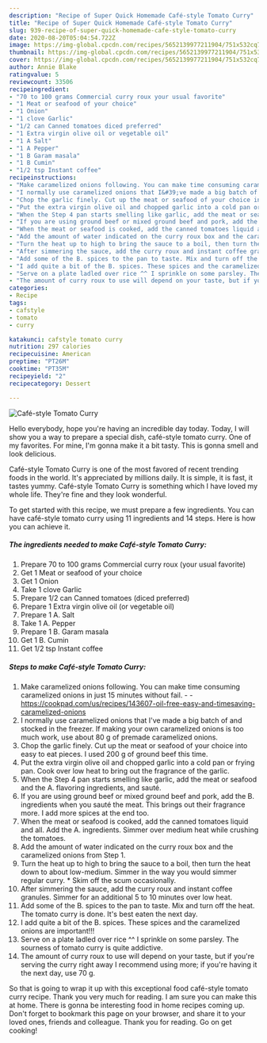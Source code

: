 ```yaml
---
description: "Recipe of Super Quick Homemade Café-style Tomato Curry"
title: "Recipe of Super Quick Homemade Café-style Tomato Curry"
slug: 939-recipe-of-super-quick-homemade-cafe-style-tomato-curry
date: 2020-08-20T05:04:54.722Z
image: https://img-global.cpcdn.com/recipes/5652139977211904/751x532cq70/cafe-style-tomato-curry-recipe-main-photo.jpg
thumbnail: https://img-global.cpcdn.com/recipes/5652139977211904/751x532cq70/cafe-style-tomato-curry-recipe-main-photo.jpg
cover: https://img-global.cpcdn.com/recipes/5652139977211904/751x532cq70/cafe-style-tomato-curry-recipe-main-photo.jpg
author: Annie Blake
ratingvalue: 5
reviewcount: 33506
recipeingredient:
- "70 to 100 grams Commercial curry roux your usual favorite"
- "1 Meat or seafood of your choice"
- "1 Onion"
- "1 clove Garlic"
- "1/2 can Canned tomatoes diced preferred"
- "1 Extra virgin olive oil or vegetable oil"
- "1 A Salt"
- "1 A Pepper"
- "1 B Garam masala"
- "1 B Cumin"
- "1/2 tsp Instant coffee"
recipeinstructions:
- "Make caramelized onions following. You can make time consuming caramelized onions in just 15 minutes without fail.  https://cookpad.com/us/recipes/143607-oil-free-easy-and-timesaving-caramelized-onions"
- "I normally use caramelized onions that I&#39;ve made a big batch of and stocked in the freezer. If making your own caramelized onions is too much work, use about 80 g of premade caramelized onions."
- "Chop the garlic finely. Cut up the meat or seafood of your choice into easy to eat pieces. I used 200 g of ground beef this time."
- "Put the extra virgin olive oil and chopped garlic into a cold pan or frying pan. Cook over low heat to bring out the fragrance of the garlic."
- "When the Step 4 pan starts smelling like garlic, add the meat or seafood and the A. flavoring ingredients, and sauté."
- "If you are using ground beef or mixed ground beef and pork, add the B. ingredients when you sauté the meat. This brings out their fragrance more. I add more spices at the end too."
- "When the meat or seafood is cooked, add the canned tomatoes liquid and all. Add the A. ingredients. Simmer over medium heat while crushing the tomatoes."
- "Add the amount of water indicated on the curry roux box and the caramelized onions from Step 1."
- "Turn the heat up to high to bring the sauce to a boil, then turn the heat down to about low-medium. Simmer in the way you would simmer regular curry. * Skim off the scum occasionally."
- "After simmering the sauce, add the curry roux and instant coffee granules. Simmer for an additional 5 to 10 minutes over low heat."
- "Add some of the B. spices to the pan to taste. Mix and turn off the heat. The tomato curry is done. It&#39;s best eaten the next day."
- "I add quite a bit of the B. spices. These spices and the caramelized onions are important!!!"
- "Serve on a plate ladled over rice ^^ I sprinkle on some parsley. The sourness of tomato curry is quite addictive."
- "The amount of curry roux to use will depend on your taste, but if you&#39;re serving the curry right away I recommend using more; if you&#39;re having it the next day, use 70 g."
categories:
- Recipe
tags:
- cafstyle
- tomato
- curry

katakunci: cafstyle tomato curry 
nutrition: 297 calories
recipecuisine: American
preptime: "PT26M"
cooktime: "PT35M"
recipeyield: "2"
recipecategory: Dessert

---
```



![Café-style Tomato Curry](https://img-global.cpcdn.com/recipes/5652139977211904/751x532cq70/cafe-style-tomato-curry-recipe-main-photo.jpg)

Hello everybody, hope you're having an incredible day today. Today, I will show you a way to prepare a special dish, café-style tomato curry. One of my favorites. For mine, I'm gonna make it a bit tasty. This is gonna smell and look delicious.

Café-style Tomato Curry is one of the most favored of recent trending foods in the world. It's appreciated by millions daily. It is simple, it is fast, it tastes yummy. Café-style Tomato Curry is something which I have loved my whole life. They're fine and they look wonderful.




To get started with this recipe, we must prepare a few ingredients. You can have café-style tomato curry using 11 ingredients and 14 steps. Here is how you can achieve it.

<!--inarticleads1-->

##### The ingredients needed to make Café-style Tomato Curry:

1. Prepare 70 to 100 grams Commercial curry roux (your usual favorite)
1. Get 1 Meat or seafood of your choice
1. Get 1 Onion
1. Take 1 clove Garlic
1. Prepare 1/2 can Canned tomatoes (diced preferred)
1. Prepare 1 Extra virgin olive oil (or vegetable oil)
1. Prepare 1 A. Salt
1. Take 1 A. Pepper
1. Prepare 1 B. Garam masala
1. Get 1 B. Cumin
1. Get 1/2 tsp Instant coffee




<!--inarticleads2-->

##### Steps to make Café-style Tomato Curry:

1. Make caramelized onions following. You can make time consuming caramelized onions in just 15 minutes without fail. -  - https://cookpad.com/us/recipes/143607-oil-free-easy-and-timesaving-caramelized-onions
1. I normally use caramelized onions that I&#39;ve made a big batch of and stocked in the freezer. If making your own caramelized onions is too much work, use about 80 g of premade caramelized onions.
1. Chop the garlic finely. Cut up the meat or seafood of your choice into easy to eat pieces. I used 200 g of ground beef this time.
1. Put the extra virgin olive oil and chopped garlic into a cold pan or frying pan. Cook over low heat to bring out the fragrance of the garlic.
1. When the Step 4 pan starts smelling like garlic, add the meat or seafood and the A. flavoring ingredients, and sauté.
1. If you are using ground beef or mixed ground beef and pork, add the B. ingredients when you sauté the meat. This brings out their fragrance more. I add more spices at the end too.
1. When the meat or seafood is cooked, add the canned tomatoes liquid and all. Add the A. ingredients. Simmer over medium heat while crushing the tomatoes.
1. Add the amount of water indicated on the curry roux box and the caramelized onions from Step 1.
1. Turn the heat up to high to bring the sauce to a boil, then turn the heat down to about low-medium. Simmer in the way you would simmer regular curry. * Skim off the scum occasionally.
1. After simmering the sauce, add the curry roux and instant coffee granules. Simmer for an additional 5 to 10 minutes over low heat.
1. Add some of the B. spices to the pan to taste. Mix and turn off the heat. The tomato curry is done. It&#39;s best eaten the next day.
1. I add quite a bit of the B. spices. These spices and the caramelized onions are important!!!
1. Serve on a plate ladled over rice ^^ I sprinkle on some parsley. The sourness of tomato curry is quite addictive.
1. The amount of curry roux to use will depend on your taste, but if you&#39;re serving the curry right away I recommend using more; if you&#39;re having it the next day, use 70 g.




So that is going to wrap it up with this exceptional food café-style tomato curry recipe. Thank you very much for reading. I am sure you can make this at home. There is gonna be interesting food in home recipes coming up. Don't forget to bookmark this page on your browser, and share it to your loved ones, friends and colleague. Thank you for reading. Go on get cooking!
